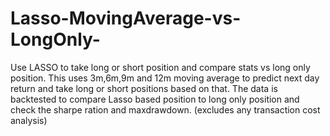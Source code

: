 # Lasso-MovingAverage-vs-LongOnly-
Use LASSO to take long or short position and compare stats vs long only position. This uses 3m,6m,9m and 12m moving average to predict next day return and take long or short positions based on that. The data is backtested to compare Lasso based position to long only position and check the sharpe ration and maxdrawdown. (excludes any transaction cost analysis)
